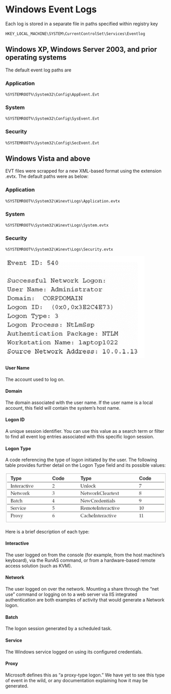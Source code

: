 # Windows Event Logs

Each log is stored in a separate file in paths specified within registry key

```text
HKEY_LOCAL_MACHINE\SYSTEM\CurrentControlSet\Services\Eventlog
```

## Windows XP, Windows Server 2003, and prior operating systems

The default event log paths are

### Application

```text
%SYSTEMROOT%\System32\Config\AppEvent.Evt
```

### System

```text
%SYSTEMROOT%\System32\Config\SysEvent.Evt
```

### Security

```text
%SYSTEMROOT%\System32\Config\SecEvent.Evt
```

## Windows Vista and above

EVT files were scrapped for a new XML-based format using the extension .evtx. The default paths were as below:

### Application

```text
%SYSTEMROOT%\System32\Winevt\Logs\Application.evtx
```

### System

```text
%SYSTEMROOT%\System32\Winevt\Logs\System.evtx
```

### Security

```text
%SYSTEMROOT%\System32\Winevt\Logs\Security.evtx
```

![An example of event log](../.gitbook/assets/event-log.png)

#### User Name

The account used to log on.

#### Domain

The domain associated with the user name. If the user name is a local account, this field will contain the system’s host name.

#### Logon ID

A unique session identifier. You can use this value as a search term or filter to find all event log entries associated with this specific logon session.

#### Logon Type

A code referencing the type of logon initiated by the user. The following table provides further detail on the Logon Type field and its possible values:

![](../.gitbook/assets/logon_type.png)

Here is a brief description of each type:

#### Interactive

The user logged on from the console \(for example, from the host machine’s keyboard\), via the RunAS command, or from a hardware-based remote access solution \(such as KVM\).

#### Network

The user logged on over the network. Mounting a share through the “net use” command or logging on to a web server via IIS integrated authentication are both examples of activity that would generate a Network logon.

#### Batch

The logon session generated by a scheduled task.

#### Service

The Windows service logged on using its configured credentials.

#### Proxy

Microsoft defines this as “a proxy-type logon.” We have yet to see this type of event in the wild, or any documentation explaining how it may be generated.

